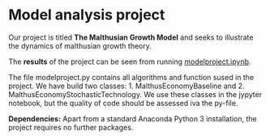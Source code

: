 # Model analysis project

Our project is titled **The Malthusian Growth Model** and seeks to illustrate the dynamics of malthusian growth theory.

The **results** of the project can be seen from running [modelproject.ipynb](modelproject.ipynb).

The file modelproject.py contains all algorithms and function sused in the project. 
We have build two classes: 1. MalthusEconomyBaseline and 2. MalthusEconomyStochasticTechnology.
We use these classes in the jypyter notebook, but the quality of code should be assessed iva the py-file.

**Dependencies:** Apart from a standard Anaconda Python 3 installation, the project requires no further packages.